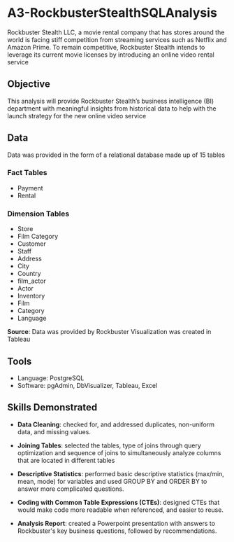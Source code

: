 # A3-RockbusterStealthSQLAnalysis
Rockbuster Stealth LLC, a movie rental company that has stores around the world is facing stiff competition from streaming services such as Netflix and Amazon Prime. To remain competitive, Rockbuster Stealth intends to leverage its current movie licenses by introducing an online video rental service 
## Objective
This analysis will provide Rockbuster Stealth’s business intelligence (BI) department with meaningful insights from historical data to help with the launch strategy for the new online video service 
## Data
Data was provided in the form of a relational database made up of 15 tables 
### Fact Tables
- Payment
- Rental
### Dimension Tables
- Store
- Film Category
- Customer
- Staff
- Address
- City
- Country
- film_actor
- Actor
- Inventory
- Film
- Category
- Language

**Source**: Data was provided by Rockbuster
            Visualization was created in Tableau

## Tools
- Language: PostgreSQL 
- Software: pgAdmin, DbVisualizer, Tableau, Excel

## Skills Demonstrated
- **Data Cleaning**: checked for, and addressed duplicates, non-uniform data, and missing values.

- **Joining Tables**: selected the tables, type of joins through query optimization and sequence of joins to simultaneously analyze columns that are located in different tables

- **Descriptive Statistics**: performed basic descriptive statistics (max/min, mean, mode) for variables and used GROUP BY and ORDER BY to answer more complicated questions.

- **Coding with Common Table Expressions (CTEs)**: designed CTEs that would make code more readable when referenced, and easier to reuse.

- **Analysis Report**: created a Powerpoint presentation with answers to Rockbuster's key business questions, followed by recommendations.
